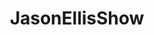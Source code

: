 ---
title: JasonEllisShow
crosslinks:
- ghettoglamourshots
- opieandanthony
- pics
- howardstern
---